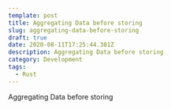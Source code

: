 ```yaml
---
template: post
title: Aggregating Data before storing
slug: aggregating-data-before-storing
draft: true
date: 2020-08-11T17:25:44.381Z
description: Aggregating Data before storing
category: Development
tags:
  - Rust
---
```

Aggregating Data before storing